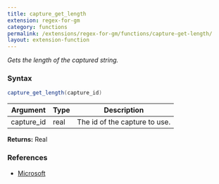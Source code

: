 ```yaml
---
title: capture_get_length
extension: regex-for-gm
category: functions
permalink: /extensions/regex-for-gm/functions/capture-get-length/
layout: extension-function
---
```


_Gets the length of the captured string._

### Syntax ###
```cs
capture_get_length(capture_id)
```

| Argument | Type | Description |
| --- | --- | --- |
| capture_id | real | The id of the capture to use. |

**Returns:** Real

### References ###

* [Microsoft](https://docs.microsoft.com/en-us/dotnet/api/system.text.regularexpressions.capture.length?view=netframework-4.7#System_Text_RegularExpressions_Capture_Length)

